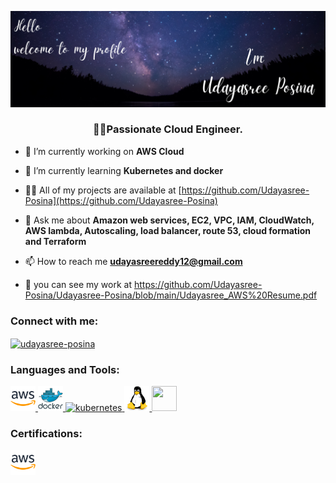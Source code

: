![logo](https://github.com/Udayasree-Posina/Udayasree-Posina/blob/main/Banner.png)
<h3 align="center"> 👩‍💻Passionate Cloud Engineer.</h3>

- 🔭 I’m currently working on **AWS Cloud**

- 🌱 I’m currently learning **Kubernetes and docker**

- 👨‍💻 All of my projects are available at [https://github.com/Udayasree-Posina](https://github.com/Udayasree-Posina)

- 💬 Ask me about **Amazon web services, EC2, VPC, IAM, CloudWatch, AWS lambda, Autoscaling, load balancer, route 53,  cloud formation and Terraform**

- 📫 How to reach me **udayasreereddy12@gmail.com**
- 📄 you can see my work at https://github.com/Udayasree-Posina/Udayasree-Posina/blob/main/Udayasree_AWS%20Resume.pdf

<h3 align="left">Connect with me:</h3>
<p align="left">
<a href="https://linkedin.com/in/udayasree-posina" target="blank"><img align="center" src="https://raw.githubusercontent.com/rahuldkjain/github-profile-readme-generator/master/src/images/icons/Social/linked-in-alt.svg" alt="udayasree-posina" height="30" width="40" /></a>
</p>

<h3 align="left">Languages and Tools:</h3>
<p align="left"> <a href="https://aws.amazon.com" target="_blank" rel="noreferrer"> <img src="https://raw.githubusercontent.com/devicons/devicon/master/icons/amazonwebservices/amazonwebservices-original-wordmark.svg" alt="aws" width="40" height="40"/> </a> <a href="https://www.docker.com/" target="_blank" rel="noreferrer"> <img src="https://raw.githubusercontent.com/devicons/devicon/master/icons/docker/docker-original-wordmark.svg" alt="docker" width="40" height="40"/> </a> <a href="https://kubernetes.io" target="_blank" rel="noreferrer"> <img src="https://www.vectorlogo.zone/logos/kubernetes/kubernetes-icon.svg" alt="kubernetes" width="40" height="40"/> </a> <a href="https://www.linux.org/" target="_blank" rel="noreferrer"> <img src="https://raw.githubusercontent.com/devicons/devicon/master/icons/linux/linux-original.svg" alt="linux" width="40" height="40"/> </a> <a href="https://aws.amazon.com" target="_blank" rel="noreferrer"> <img src="https://cdn.hashnode.com/res/hashnode/image/upload/v1638214524004/FHbc6fKe6.png?w=1600&h=840&fit=crop&crop=entropy&auto=compress alt="Terraform" width="40" height="40"/> </a> </p>
<h3 align="left">Certifications:</h3>
<p align="left"> <a href="https://www.credly.com/badges/3157183d-04c5-4ef2-9b13-0999eebcb852/public_url" target="_blank" rel="noreferrer"> <img src="https://raw.githubusercontent.com/devicons/devicon/master/icons/amazonwebservices/amazonwebservices-original-wordmark.svg" alt="Aws cloud practioner" width="40" height="40"/> </a>
